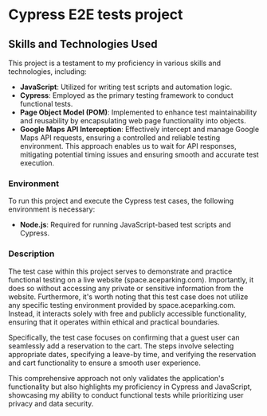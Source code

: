 
# Cypress E2E tests project

## Skills and Technologies Used

This project is a testament to my proficiency in various skills and technologies, including:

- **JavaScript**: Utilized for writing test scripts and automation logic.
- **Cypress**: Employed as the primary testing framework to conduct functional tests.
- **Page Object Model (POM)**: Implemented to enhance test maintainability and reusability by encapsulating web page functionality into objects.
- **Google Maps API Interception**: Effectively intercept and manage Google Maps API requests, ensuring a controlled and reliable testing environment. This approach enables us to wait for API responses, mitigating potential timing issues and ensuring smooth and accurate test execution.

### Environment

To run this project and execute the Cypress test cases, the following environment is necessary:

- **Node.js**: Required for running JavaScript-based test scripts and Cypress.

 ### Description

The test case within this project serves to demonstrate and practice functional testing on a live website (space.aceparking.com). Importantly, it does so without accessing any private or sensitive information from the website. Furthermore, it's worth noting that this test case does not utilize any specific testing environment provided by space.aceparking.com. Instead, it interacts solely with free and publicly accessible functionality, ensuring that it operates within ethical and practical boundaries.

Specifically, the test case focuses on confirming that a guest user can seamlessly add a reservation to the cart. The steps involve selecting appropriate dates, specifying a leave-by time, and verifying the reservation and cart functionality to ensure a smooth user experience.

This comprehensive approach not only validates the application's functionality but also highlights my proficiency in Cypress and JavaScript, showcasing my ability to conduct functional tests while prioritizing user privacy and data security.
